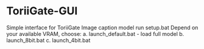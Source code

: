 # ToriiGate-GUI
Simple interface for ToriiGate Image caption model
run setup.bat
Depend on your available VRAM, choose:
 a. launch_default.bat - load full model
 b. launch_8bit.bat
 c. launch_4bit.bat
